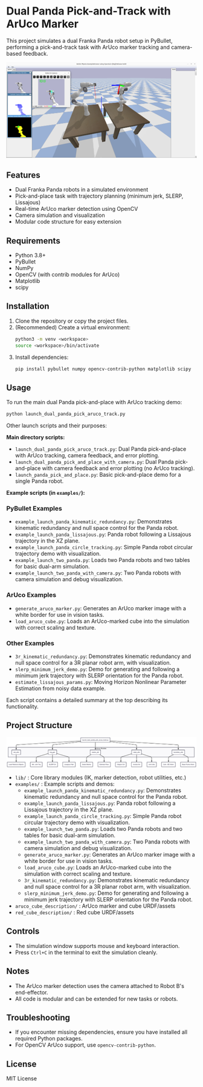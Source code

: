 # Dual Panda Pick-and-Track with ArUco Marker

This project simulates a dual Franka Panda robot setup in PyBullet, performing a pick-and-track task with ArUco marker tracking and camera-based feedback.

![ArUco Tracking Example](assets/pictures/aruco_track.png)

## Features
- Dual Franka Panda robots in a simulated environment
- Pick-and-place task with trajectory planning (minimum jerk, SLERP, Lissajous)
- Real-time ArUco marker detection using OpenCV
- Camera simulation and visualization
- Modular code structure for easy extension

## Requirements
- Python 3.8+
- PyBullet
- NumPy
- OpenCV (with contrib modules for ArUco)
- Matplotlib
- scipy

## Installation
1. Clone the repository or copy the project files.
2. (Recommended) Create a virtual environment:
   ```bash
   python3 -m venv <workspace>
   source <workspace>/bin/activate
   ```
3. Install dependencies:
   ```bash
   pip install pybullet numpy opencv-contrib-python matplotlib scipy
   ```


## Usage

To run the main dual Panda pick-and-place with ArUco tracking demo:
```bash
python launch_dual_panda_pick_aruco_track.py
```


Other launch scripts and their purposes:

**Main directory scripts:**
- `launch_dual_panda_pick_aruco_track.py`: Dual Panda pick-and-place with ArUco tracking, camera feedback, and error plotting.
- `launch_dual_panda_pick_and_place_with_camera.py`: Dual Panda pick-and-place with camera feedback and error plotting (no ArUco tracking).
- `launch_panda_pick_and_place.py`: Basic pick-and-place demo for a single Panda robot.

**Example scripts (in `examples/`):**

### PyBullet Examples
- `example_launch_panda_kinematic_redundancy.py`: Demonstrates kinematic redundancy and null space control for the Panda robot.
- `example_launch_panda_lissajous.py`: Panda robot following a Lissajous trajectory in the XZ plane.
- `example_launch_panda_circle_tracking.py`: Simple Panda robot circular trajectory demo with visualization.
- `example_launch_two_panda.py`: Loads two Panda robots and two tables for basic dual-arm simulation.
- `example_launch_two_panda_with_camera.py`: Two Panda robots with camera simulation and debug visualization.

### ArUco Examples
- `generate_aruco_marker.py`: Generates an ArUco marker image with a white border for use in vision tasks.
- `load_aruco_cube.py`: Loads an ArUco-marked cube into the simulation with correct scaling and texture.

### Other Examples
- `3r_kinematic_redundancy.py`: Demonstrates kinematic redundancy and null space control for a 3R planar robot arm, with visualization.
- `slerp_minimum_jerk_demo.py`: Demo for generating and following a minimum jerk trajectory with SLERP orientation for the Panda robot.
- `estimate_lissajous_params.py`: Moving Horizon Nonlinear Parameter Estimation from noisy data example.

Each script contains a detailed summary at the top describing its functionality.


## Project Structure
![Project Structure](assets/pictures/PANDA_ARCHITECTURE%20_%20Mermaid%20Chart-2025-07-27-202945.png)

- `lib/` : Core library modules (IK, marker detection, robot utilities, etc.)
- `examples/` : Example scripts and demos:
    - `example_launch_panda_kinematic_redundancy.py`: Demonstrates kinematic redundancy and null space control for the Panda robot.
    - `example_launch_panda_lissajous.py`: Panda robot following a Lissajous trajectory in the XZ plane.
    - `example_launch_panda_circle_tracking.py`: Simple Panda robot circular trajectory demo with visualization.
    - `example_launch_two_panda.py`: Loads two Panda robots and two tables for basic dual-arm simulation.
    - `example_launch_two_panda_with_camera.py`: Two Panda robots with camera simulation and debug visualization.
    - `generate_aruco_marker.py`: Generates an ArUco marker image with a white border for use in vision tasks.
    - `load_aruco_cube.py`: Loads an ArUco-marked cube into the simulation with correct scaling and texture.
    - `3r_kinematic_redundancy.py`: Demonstrates kinematic redundancy and null space control for a 3R planar robot arm, with visualization.
    - `slerp_minimum_jerk_demo.py`: Demo for generating and following a minimum jerk trajectory with SLERP orientation for the Panda robot.
- `aruco_cube_description/` : ArUco marker and cube URDF/assets
- `red_cube_description/` : Red cube URDF/assets

## Controls
- The simulation window supports mouse and keyboard interaction.
- Press `Ctrl+C` in the terminal to exit the simulation cleanly.

## Notes
- The ArUco marker detection uses the camera attached to Robot B's end-effector.
- All code is modular and can be extended for new tasks or robots.

## Troubleshooting
- If you encounter missing dependencies, ensure you have installed all required Python packages.
- For OpenCV ArUco support, use `opencv-contrib-python`.

## License
MIT License
